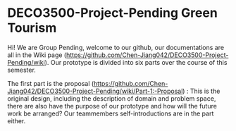# DECO3500-Project-Pending Green Tourism

Hi! We are Group Pending, welcome to our github, our documentations are all in the Wiki page (https://github.com/Chen-Jiang042/DECO3500-Project-Pending/wiki). Our prototype is divided into six parts over the course of this semester. 

The first part is the proposal (https://github.com/Chen-Jiang042/DECO3500-Project-Pending/wiki/Part-1:-Proposal) :
This is the original design, including the description of domain and problem space, there are also have the purpose of our prototype and how will the future work be arranged? Our teammembers self-introductions are in the part either.
